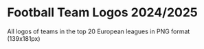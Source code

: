# Football Team Logos 2024/2025
All logos of teams in the top 20 European leagues in PNG format (139x181px)